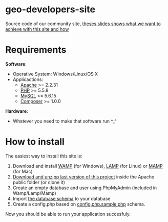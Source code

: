 # geo-developers-site
Source code of our community site, [theses slides shows what we want to achieve with this site and how](https://docs.google.com/presentation/d/18zXqx5RdCLdoSkhwlZLPHN4Tbg5tcQCw0A1vn927mio/pub?start=false&loop=false&delayms=3000)

# Requirements
**Software**:
* Operative System: Windows/Linux/OS X
* Applicactions:
  * [Apache](https://httpd.apache.org/download.cgi) >= 2.2.31
  * [PHP](http://php.net/downloads.php) >= 5.5.8
  * [MySQL](https://www.mysql.com/downloads/) >= 5.6.15
  * [Composer](https://getcomposer.org/download/) >= 1.0.0

**Hardware**: 
* Whatever you need to make that software run ^_^

# How to install

The easiest way to install this site is:

1. Download and install [WAMP](http://www.wampserver.com/en/) (for Windows), [LAMP](https://bitnami.com/stack/lamp/installer) (for Linux) or [MAMP](https://www.mamp.info/en/) (for Mac)
2. [Download and unzipp last version of this project](https://github.com/Geo-Developers/geo-developers-site/archive/master.zip) inside the Apache public folder (or clone it)
3. Create an empty database and user using PhpMyAdmin (included in Wamp/Lamp/Mamp)
4. Import [the database schema](https://github.com/Geo-Developers/geo-developers-site/blob/master/install/database.sql) to your database
5. Create a config.php based on [config.php.sample.php](https://github.com/Geo-Developers/geo-developers-site/blob/master/config.php.sample.php) schema.

Now you should be able to run your application succesfuly.
